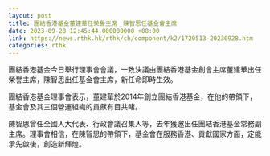 ```yaml
---
layout: post
title: 團結香港基金董建華任榮譽主席　陳智思任基金會主席
date: 2023-09-28 12:45:44.000000000 +08:00
link: https://news.rthk.hk/rthk/ch/component/k2/1720513-20230928.htm
categories: rthk
---
```


團結香港基金今日舉行理事會會議，一致決議由團結香港基金創會主席董建華出任榮譽主席，陳智思出任基金會主席，新任命即時生效。

團結香港基金理事會表示，董建華於2014年創立團結香港基金，在他的帶領下，基金會及其三個營運組織的貢獻有目共睹。

陳智思曾任全國人大代表、行政會議召集人等，去年獲邀出任團結香港基金常務副主席。理事會相信，在陳智思的帶領下，基金會在服務香港、貢獻國家方面，定能承先啟後，創造新輝煌。
